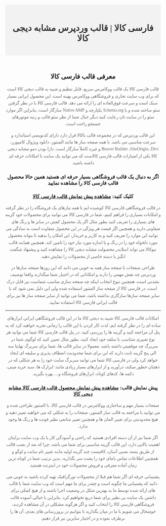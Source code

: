 <!DOCTYPE html>
<html lang="fa"> 
	
<head>
<link href="https://fonts.googleapis.com/css2?family=Vazirmatn:wght@400&display=swap" rel="stylesheet">	
<meta name="viewport" content="width=device-width, initial-scale=1.0">
  <meta name="robots" content="follow, index, max-snippet:-1, max-video-preview:-1, max-image-preview:large"/>
	<meta property="og:type" content="article" />
  <meta name="title" content="" />
  <meta name="description" content="" />
  <meta name="robots" content="index,follow"/>
  <meta charset="UTF-8">
  <meta name="viewport" content="width=device-width, initial-scale=1.0">
  <title> </title>
  <style>
    body {
 font-family:vazirmatn;
      text-align: center;
      direction: rtl;
    }
    header {
      background-color: #f2f2f2;
      padding: 20px;
      text-align: center;
        direction: rtl;
    }
    h1 {
      color: #333;
    }
    p {
      color: #666;
      line-height: 1.6;
    }
  </style>
</head>
<body>
<main>

  <header>
    <h1>فارسی کالا | قالب وردپرس مشابه دیجی کالا</h1>
  </header>
  <article>
<div  style="font-family:vazirmatn;">	  
  <h2>معرفی قالب فارسی کالا</h2>
    <p>قالب فارسی کالا یک قالب ووکامرس سریع، قابل تنظیم و شبیه به قالب دیجی کالا است که برای وب سایت تجاری و فروشگاهی ووکامرس بهینه است. این محصول ایرانی بسیار سبک است و سرعت فوق‌العاده ای را ارائه می دهد. قالب فارسی کالا با در نظر گرفتن سئو ساخته شده و با Schema.org یکپارچه و Native AMP سازگار است، بنابراین اگر موارد سئو را در سایت تان رعایت کنید دیگر خیال شما از نظر سئو قالب و رتبه موتورهای جستجو راحت است.

این قالب وردپرس که در مجموعه قالب باکالا قرار دارد دارای کدنویسی استاندارد و سرعت مناسبی می باشد. با همه صفحه‌ ساز ها مانند المنتور، دانلود ویژوال کامپوزر، Beaver Builder ،SiteOrigin، Divi و غیره کاملاً سازگار است. دارا بودن دمو مشابه دیجی کالا یکی از امتیازات قالب فارسی کالاست که می توانید یک سایت با امکانات حرفه ای داشته باشید.</p>
      <h3>اگر به دنبال یک قالب فروشگاهی بسیار حرفه ای هستید همین حالا محصول قالب فارسی کالا را مشاهده نمایید</h3>
    <h3>کلیک کنید: <a href="https://www.rtl-theme.com/farsikala-wordpress-theme/">
      مشاهده پیش نمایش قالب فارسی کالا</a></h3>
<p>در قالب فروشگاهی فارسی کالا کوشیده ایم تا همه نیازهای یک فروشگاه را در نظر گرفته و امکانات بسیاری را فراهم کنیم، شما در فارسی کالا می توانید برای محصولات خود گزینه های بسیاری را تعریف کنید بطور مثال اگر یک محصول کفش در سایز ها و رنگ های متفاوتی دارید و همچنین اگر قیمت هر ویژگی در این محصول متفاوت است به سادگی می توانید این موارد را تعریف کنید و به کاربر و خریدار، این امکان را بدهید تا بتواند محصول مورد دلخواه خود را در رنگ و یا اندازه مورد نیاز خود را تامین کند. همچنین همانند قالب نیوکالا می تواند اسلایدر محصولت مشابه دیجی کالا را مشاهده کنید و پیشنهاد شگفت انگیز یا دسته خاصی از محصولات را نمایش دهید.

طراحی صفحات با صفحه ساز
همه به خوبی می دانند که این روزها صفحه سازها در وردپرس چه نقش مهمی را دارند و امکاناتی که در اختیار شما میگذارند واقعا توصیف نشدنی است، همچنین تنوع انتخاب اینکه چه صفحه سازی مناسب شماست نیز قابل درک است، در فارسی کالا از صفحه ساز المنتور استفاده شده ولی این دلیل نمی شود که با سایر صفحه سازها سازگاری نداشته باشد، شما می توانید از سایر صفحه ساز ها نیز برای قالب ایرانی فارسی کالا استفاده نمایید.
<hr>
</p>
    <p>
امکانات قالب فارسی کالا شبیه به دیجی کالا
ما در این قالب فروشگاهی ایرانی ابزارهای ساده ای را در نظر گرفته ایم، لذت کار کردن با این قالب را زمانی تجربه خواهید کرد که به پنل آن مراجعه کنید و گزینه ها را بررسی کنید، در پنل قالب فارسی کالا شما می توانید هر نوع تغییری متناسب با سلقه خود ایجاد کنید، بطور مثال تعیین کنید که لوگوی شما در سربرگ چه موقعیتی داشته باشد، معمولا در سایر قالب ها، شما برای سربرگ نهایتا سه الی پنج گزینه ثابت دارید که این برای شما محدودیت انعطاف پذیری و سلیقه ای ایجاد خواهد کرد ولی در فارسی کالا شما می توانید سربرگ سایت خود را به هر شکلی که در ذهنتان خطور میکند، درآورید و از ابزارهای بسیار زیادی مانند: ابزارک ها، سبد خرید مینی، دکمه ها، کدهای کوتاه، ابزارهای فروشگاه و… بهره بگیرید.
</p>
      <h3>پیش نمایش قالب: <a href="https://www.rtl-theme.com/farsikala-wordpress-theme/" rel="follow">مشاهده پیش نمایش محصول قالب فارسی کالا مشابه دیجی کالا</a></h3>
<p>
صفحات بسیار مهم و ساختاری ووکامرس در قالب فارسی کالا، با المنتور طراحی شده و می توانید با مراجعه به قالب ساز المنتور، صفحات را به شکلی که می خواهید تغییر دهید و هیچ محدودیتی برای تغییر المان ها و همچنین تغییر منابعی نظیر فونت ها و رنگ ها وجود ندارد.

اگر شما نیز از آن دسته افرادی هستید که راحتی و آسودگی کار با یک وب سایت برایتان اهمیت بالایی  دارد، این قالب گزینه مناسبی برای شما می باشد، چرا که بعد از نصب قالب از طریق بسته نصبی آسان، کافیست چند گزینه اولیه مانند تغییر نام سایت و لوگو و همچنین اطلاعات تماس بامای خود را پشت سر بگذارید، بدین ترتیب شما در کوتاه ترین زمان آماده معرفی و فروش محصولات خود در اینترنت هستید.

پشتیبانی حرفه ای
اگر شما هم قبلا از محصولات نورگرافیک تهیه کرده باشید به خوبی می دانید که پشتیبانی ما چگونه است و چقدر برای ما مهم است که وب سایت شما با قالب های ارائه شده توسط ما به بهترین شکل در وضعیت اجرا باشند و از هیچ کمکی برای داشتن یک سایت بی نظیر برای شما دریغ نخواهیم کرد. بنابراین با خیالی آسوده قالب فروشگاهی فارسی کالا را انتخاب کنید و اگر هرگونه مشکلی در آن مشاهده کردید، خوشحال می شویم با ما در میان بگذارید تا بتوانیم در بروزرسانی های بعدی، آن ها را برطرف نموده و در اختیار سایرین نیز قرار دهیم.
</p>
<div>&nbsp;</div>
<div>&nbsp;</div>
<article>
  </main>
</body>
</html>
